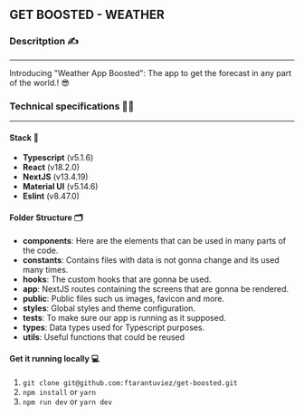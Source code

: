 ## GET BOOSTED - WEATHER

### Descritption ✍️

---

Introducing "Weather App Boosted": The app to get the forecast in any part of the world.! 😎

### Technical specifications 👨‍💻

---

#### Stack 📝

- **Typescript** (v5.1.6)
- **React** (v18.2.0)
- **NextJS** (v13.4.19)
- **Material UI** (v5.14.6)
- **Eslint** (v8.47.0)

#### Folder Structure 🗂

- **components**: Here are the elements that can be used in many parts of the code.
- **constants**: Contains files with data is not gonna change and its used many times.
- **hooks**: The custom hooks that are gonna be used.
- **app**: NextJS routes containing the screens that are gonna be rendered.
- **public**: Public files such us images, favicon and more.
- **styles**: Global styles and theme configuration.
- **tests**: To make sure our app is running as it supposed.
- **types**: Data types used for Typescript purposes.
- **utils**: Useful functions that could be reused

#### Get it running locally 💻

1. `git clone git@github.com:ftarantuviez/get-boosted.git`
2. `npm install` or `yarn`
3. `npm run dev` or `yarn dev`
